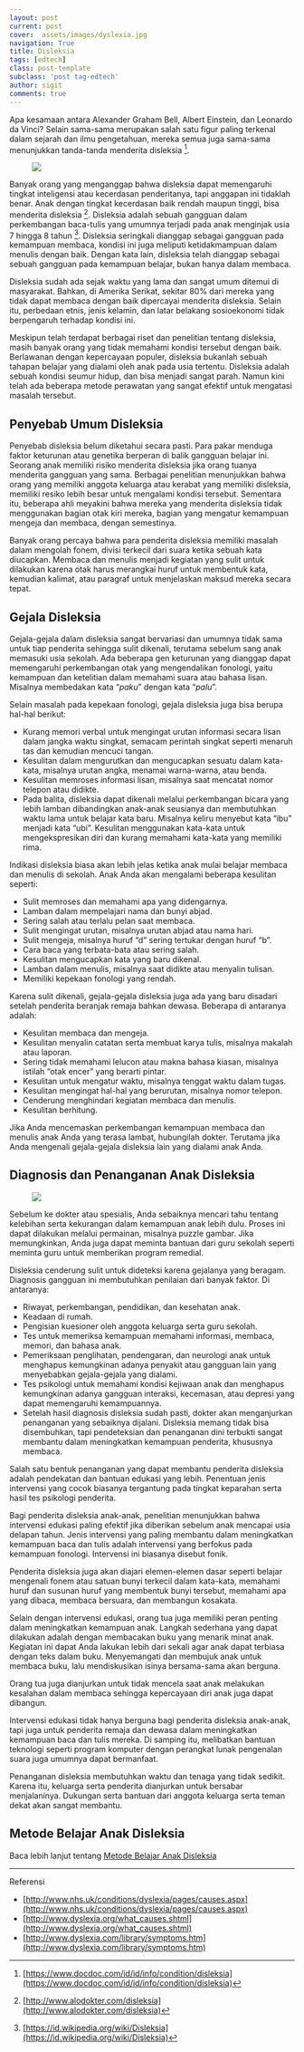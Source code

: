 ```yaml
---
layout: post
current: post
cover:  assets/images/dyslexia.jpg
navigation: True
title: Disleksia
tags: [edtech]
class: post-template
subclass: 'post tag-edtech'
author: sigit
comments: true
---
```


Apa kesamaan antara Alexander Graham Bell, Albert Einstein, dan Leonardo da Vinci? Selain sama-sama merupakan salah satu figur paling terkenal dalam sejarah dan ilmu pengetahuan, mereka semua juga sama-sama menunjukkan tanda-tanda menderita disleksia [^1].

<figure>
	<a href="http://www.uaedyslexia.com/dyslexia-banner-1000x288.jpg"><img src="http://www.uaedyslexia.com/dyslexia-banner-1000x288.jpg"></a>
</figure>

Banyak orang yang menganggap bahwa disleksia dapat memengaruhi tingkat inteligensi atau kecerdasan penderitanya, tapi anggapan ini tidaklah benar. Anak dengan tingkat kecerdasan baik rendah maupun tinggi, bisa menderita disleksia [^2]. Disleksia adalah sebuah gangguan dalam perkembangan baca-tulis yang umumnya terjadi pada anak menginjak usia 7 hingga 8 tahun [^3]. Disleksia seringkali dianggap sebagai gangguan pada kemampuan membaca, kondisi ini juga meliputi ketidakmampuan dalam menulis dengan baik. Dengan kata lain, disleksia telah dianggap sebagai sebuah gangguan pada kemampuan belajar, bukan hanya dalam membaca.

Disleksia sudah ada sejak waktu yang lama dan sangat umum ditemui di masyarakat. Bahkan, di Amerika Serikat, sekitar 80% dari mereka yang tidak dapat membaca dengan baik dipercayai menderita disleksia. Selain itu, perbedaan etnis, jenis kelamin, dan latar belakang sosioekonomi tidak berpengaruh terhadap kondisi ini.

Meskipun telah terdapat berbagai riset dan penelitian tentang disleksia, masih banyak orang yang tidak memahami kondisi tersebut dengan baik. Berlawanan dengan kepercayaan populer, disleksia bukanlah sebuah tahapan belajar yang dialami oleh anak pada usia tertentu. Disleksia adalah sebuah kondisi seumur hidup, dan bisa menjadi sangat parah. Namun kini telah ada beberapa metode perawatan yang sangat efektif untuk mengatasi masalah tersebut.

## Penyebab Umum Disleksia

Penyebab disleksia belum diketahui secara pasti. Para pakar menduga faktor keturunan atau genetika berperan di balik gangguan belajar ini. Seorang anak memiliki risiko menderita disleksia jika orang tuanya menderita gangguan yang sama. Berbagai penelitian menunjukkan bahwa orang yang memiliki anggota keluarga atau kerabat yang memiliki disleksia, memiliki resiko lebih besar untuk mengalami kondisi tersebut. Sementara itu, beberapa ahli meyakini bahwa mereka yang menderita disleksia tidak menggunakan bagian otak kiri mereka, bagian yang mengatur kemampuan mengeja dan membaca, dengan semestinya.

Banyak orang percaya bahwa para penderita disleksia memiliki masalah dalam mengolah fonem, divisi terkecil dari suara ketika sebuah kata diucapkan. Membaca dan menulis menjadi kegiatan yang sulit untuk dilakukan karena otak harus merangkai huruf untuk membentuk kata, kemudian kalimat, atau paragraf untuk menjelaskan maksud mereka secara tepat.

## Gejala Disleksia

Gejala-gejala dalam disleksia sangat bervariasi dan umumnya tidak sama untuk tiap penderita sehingga sulit dikenali, terutama sebelum sang anak memasuki usia sekolah. Ada beberapa gen keturunan yang dianggap dapat memengaruhi perkembangan otak yang mengendalikan fonologi, yaitu kemampuan dan ketelitian dalam memahami suara atau bahasa lisan. Misalnya membedakan kata “*paku*” dengan kata “*palu*”.

Selain masalah pada kepekaan fonologi, gejala disleksia juga bisa berupa hal-hal berikut:

- Kurang memori verbal untuk mengingat urutan informasi secara lisan dalam jangka waktu singkat, semacam perintah singkat seperti menaruh tas dan kemudian mencuci tangan.
- Kesulitan dalam mengurutkan dan mengucapkan sesuatu dalam kata-kata, misalnya urutan angka, menamai warna-warna, atau benda.
- Kesulitan memroses informasi lisan, misalnya saat mencatat nomor telepon atau didikte.
- Pada balita, disleksia dapat dikenali melalui perkembangan bicara yang lebih lamban dibandingkan anak-anak seusianya dan membutuhkan waktu lama untuk belajar kata baru. Misalnya keliru menyebut kata “ibu” menjadi kata “ubi”. Kesulitan menggunakan kata-kata untuk mengekspresikan diri dan kurang memahami kata-kata yang memiliki rima.

Indikasi disleksia biasa akan lebih jelas ketika anak mulai belajar membaca dan menulis di sekolah. Anak Anda akan mengalami beberapa kesulitan seperti:

- Sulit memroses dan memahami apa yang didengarnya.
- Lamban dalam mempelajari nama dan bunyi abjad.
- Sering salah atau terlalu pelan saat membaca.
- Sulit mengingat urutan, misalnya urutan abjad atau nama hari.
- Sulit mengeja, misalnya huruf “d” sering tertukar dengan huruf “b”.
- Cara baca yang terbata-bata atau sering salah.
- Kesulitan mengucapkan kata yang baru dikenal.
- Lamban dalam menulis, misalnya saat didikte atau menyalin tulisan.
- Memiliki kepekaan fonologi yang rendah.

Karena sulit dikenali, gejala-gejala disleksia juga ada yang baru disadari setelah penderita beranjak remaja bahkan dewasa. Beberapa di antaranya adalah:

- Kesulitan membaca dan mengeja.
- Kesulitan menyalin catatan serta membuat karya tulis, misalnya makalah atau laporan.
- Sering tidak memahami lelucon atau makna bahasa kiasan, misalnya istilah “otak encer” yang berarti pintar.
- Kesulitan untuk mengatur waktu, misalnya tenggat waktu dalam tugas.
- Kesulitan mengingat hal-hal yang berurutan, misalnya nomor telepon.
- Cenderung menghindari kegiatan membaca dan menulis.
- Kesulitan berhitung.

Jika Anda mencemaskan perkembangan kemampuan membaca dan menulis anak Anda yang terasa lambat, hubungilah dokter. Terutama jika Anda mengenali gejala-gejala disleksia lain yang dialami anak Anda.

## Diagnosis dan Penanganan Anak Disleksia

<figure>
	<a href="http://www.truechristianity.info/img/films/zvezdochki_na_zemle_02.jpg"><img src="http://www.truechristianity.info/img/films/zvezdochki_na_zemle_02.jpg"></a>
</figure>

Sebelum ke dokter atau spesialis, Anda sebaiknya mencari tahu tentang kelebihan serta kekurangan dalam kemampuan anak lebih dulu. Proses ini dapat dilakukan melalui permainan, misalnya puzzle gambar. Jika memungkinkan, Anda juga dapat meminta bantuan dari guru sekolah seperti meminta guru untuk memberikan program remedial.

Disleksia cenderung sulit untuk dideteksi karena gejalanya yang beragam. Diagnosis gangguan ini membutuhkan penilaian dari banyak faktor. Di antaranya:

- Riwayat, perkembangan, pendidikan, dan kesehatan anak.
- Keadaan di rumah.
- Pengisian kuesioner oleh anggota keluarga serta guru sekolah.
- Tes untuk memeriksa kemampuan memahami informasi, membaca, memori, dan bahasa anak.
- Pemeriksaan penglihatan, pendengaran, dan neurologi anak untuk menghapus kemungkinan adanya penyakit atau gangguan lain yang menyebabkan gejala-gejala yang dialami.
- Tes psikologi untuk memahami kondisi kejiwaan anak dan menghapus kemungkinan adanya gangguan interaksi, kecemasan, atau depresi yang dapat memengaruhi kemampuannya.
- Setelah hasil diagnosis disleksia sudah pasti, dokter akan menganjurkan penanganan yang sebaiknya dijalani. Disleksia memang tidak bisa disembuhkan, tapi pendeteksian dan penanganan dini terbukti sangat membantu dalam meningkatkan kemampuan penderita, khususnya membaca.

Salah satu bentuk penanganan yang dapat membantu penderita disleksia adalah pendekatan dan bantuan edukasi yang lebih. Penentuan jenis intervensi yang cocok biasanya tergantung pada tingkat keparahan serta hasil tes psikologi penderita.

Bagi penderita disleksia anak-anak, penelitian menunjukkan bahwa intervensi edukasi paling efektif jika diberikan sebelum anak mencapai usia delapan tahun. Jenis intervensi yang paling membantu dalam meningkatkan kemampuan baca dan tulis adalah intervensi yang berfokus pada kemampuan fonologi. Intervensi ini biasanya disebut fonik.

Penderita disleksia juga akan diajari elemen-elemen dasar seperti belajar mengenali fonem atau satuan bunyi terkecil dalam kata-kata, memahami huruf dan susunan huruf yang membentuk bunyi tersebut, memahami apa yang dibaca, membaca bersuara, dan membangun kosakata.

Selain dengan intervensi edukasi, orang tua juga memiliki peran penting dalam meningkatkan kemampuan anak. Langkah sederhana yang dapat dilakukan adalah dengan membacakan buku yang menarik minat anak. Kegiatan ini dapat Anda lakukan lebih dari sekali agar anak dapat terbiasa dengan teks dalam buku. Menyemangati dan membujuk anak untuk membaca buku, lalu mendiskusikan isinya bersama-sama akan berguna.

Orang tua juga dianjurkan untuk tidak mencela saat anak melakukan kesalahan dalam membaca sehingga kepercayaan diri anak juga dapat dibangun.

Intervensi edukasi tidak hanya berguna bagi penderita disleksia anak-anak, tapi juga untuk penderita remaja dan dewasa dalam meningkatkan kemampuan baca dan tulis mereka. Di samping itu, melibatkan bantuan teknologi seperti program komputer dengan perangkat lunak pengenalan suara juga umumnya dapat bermanfaat.

Penanganan disleksia membutuhkan waktu dan tenaga yang tidak sedikit. Karena itu, keluarga serta penderita dianjurkan untuk bersabar menjalaninya. Dukungan serta bantuan dari anggota keluarga serta teman dekat akan sangat membantu.

## Metode Belajar Anak Disleksia

Baca lebih lanjut tentang [Metode Belajar Anak Disleksia](metode-belajar-disleksia/)


[^1]: [https://www.docdoc.com/id/id/info/condition/disleksia](https://www.docdoc.com/id/id/info/condition/disleksia)
[^2]: [http://www.alodokter.com/disleksia](http://www.alodokter.com/disleksia)
[^3]: [https://id.wikipedia.org/wiki/Disleksia](https://id.wikipedia.org/wiki/Disleksia)

----------

Referensi

- [http://www.nhs.uk/conditions/dyslexia/pages/causes.aspx](http://www.nhs.uk/conditions/dyslexia/pages/causes.aspx)
- [http://www.dyslexia.org/what_causes.shtml](http://www.dyslexia.org/what_causes.shtml)
- [http://www.dyslexia.com/library/symptoms.htm](http://www.dyslexia.com/library/symptoms.htm)



<script type="text/javascript" src="//cdnjs.cloudflare.com/ajax/libs/jquery/2.0.3/jquery.min.js"></script>
<script type="text/javascript">

"use strict";

$(function(){

	var getTextNodesIn = function(el) {
	    return $(el).find(":not(iframe,script)").addBack().contents().filter(function() {
	        return this.nodeType == 3;
	    });
	};

	// var textNodes = getTextNodesIn($("p, h1, h2, h3"));
	var textNodes = getTextNodesIn($("*"));



	function isLetter(char) {
		return /^[\d]$/.test(char);
	}


	var wordsInTextNodes = [];
	for (var i = 0; i < textNodes.length; i++) {
		var node = textNodes[i];

		var words = []

		var re = /\w+/g;
		var match;
		while ((match = re.exec(node.nodeValue)) != null) {

			var word = match[0];
			var position = match.index;

			words.push({
				length: word.length,
				position: position
			});
		}

		wordsInTextNodes[i] = words;
	};


	function messUpWords () {

		for (var i = 0; i < textNodes.length; i++) {

			var node = textNodes[i];

			for (var j = 0; j < wordsInTextNodes[i].length; j++) {

				// Only change a tenth of the words each round.
				if (Math.random() > 1/10) {

					continue;
				}

				var wordMeta = wordsInTextNodes[i][j];

				var word = node.nodeValue.slice(wordMeta.position, wordMeta.position + wordMeta.length);
				var before = node.nodeValue.slice(0, wordMeta.position);
				var after  = node.nodeValue.slice(wordMeta.position + wordMeta.length);

				node.nodeValue = before + messUpWord(word) + after;
			};
		};
	}

	function messUpWord (word) {

		if (word.length < 3) {

			return word;
		}

		return word[0] + messUpMessyPart(word.slice(1, -1)) + word[word.length - 1];
	}

	function messUpMessyPart (messyPart) {

		if (messyPart.length < 2) {

			return messyPart;
		}

		var a, b;
		while (!(a < b)) {

			a = getRandomInt(0, messyPart.length - 1);
			b = getRandomInt(0, messyPart.length - 1);
		}

		return messyPart.slice(0, a) + messyPart[b] + messyPart.slice(a+1, b) + messyPart[a] + messyPart.slice(b+1);
	}

	// From https://developer.mozilla.org/en-US/docs/Web/JavaScript/Reference/Global_Objects/Math/random
	function getRandomInt(min, max) {
		
		return Math.floor(Math.random() * (max - min + 1) + min);
	}


	setInterval(messUpWords, 50);
});


</script>
